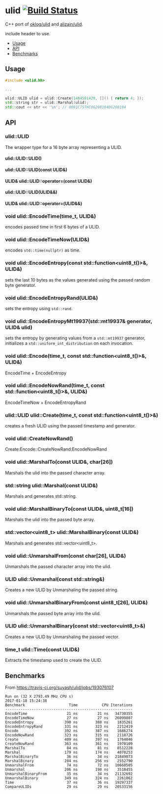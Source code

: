 # ulid [![Build Status](https://travis-ci.org/suyash/ulid.svg?branch=master)](https://travis-ci.org/suyash/ulid)

C++ port of [oklog/ulid](https://github.com/oklog/ulid) and [alizain/ulid](https://github.com/alizain/ulid).

include header to use.

- [Usage](#usage)
- [API](#api)
- [Benchmarks](#benchmarks)

## Usage

```c++
#include <ulid.hh>

...

ulid::ULID ulid = ulid::Create(1484581420, []() { return 4; });
std::string str = ulid::Marshal(ulid);
std::cout << str << '\n'; // 0001C7STHC0G2081040G208104
```

## API

### ulid::ULID

The wrapper type for a 16 byte array representing a ULID.

#### ulid::ULID::ULID()

#### ulid::ULID::ULID(const ULID&)

#### ULID& ulid::ULID::operator=(const ULID&)

#### ulid::ULID::ULID(ULID&&)

#### ULID& ulid::ULID::operator=(ULID&&)

### void ulid::EncodeTime(time_t, ULID&)

encodes passed time in first 6 bytes of a ULID.

### void ulid::EncodeTimeNow(ULID&)

encodes `std::time(nullptr)` as time.

### void ulid::EncodeEntropy(const std::function<uint8_t()>&, ULID&)

sets the last 10 bytes as the values generated using the passed random byte generator.

### void ulid::EncodeEntropyRand(ULID&)

sets the entropy using `std::rand`.

### void ulid::EncodeEntropyMt19937(std::mt19937& generator, ULID& ulid)

sets the entropy by generating values from a `std::mt19937` generator, initializes a `std::uniform_int_distribution` on each invocation.

### void ulid::Encode(time_t, const std::function<uint8_t()>&, ULID&)

EncodeTime + EncodeEntropy

### void ulid::EncodeNowRand(time_t, const std::function<uint8_t()>&, ULID&)

EncodeTimeNow + EncodeEntropyRand

### ulid::ULID ulid::Create(time_t, const std::function<uint8_t()>&)

creates a fresh ULID using the passed timestamp and generator.

### void ulid::CreateNowRand()

Create:Encode::CreateNowRand:EncodeNowRand

### void ulid::MarshalTo(const ULID&, char[26])

Marshals the ulid into the passed character array.

### std::string ulid::Marshal(const ULID&)

Marshals and generates std::string.

### void ulid::MarshalBinaryTo(const ULID&, uint8_t[16])

Marshals the ulid into the passed byte array.

### std::vector<uint8_t> ulid::MarshalBinary(const ULID&)

Marshals and generates std::vector<uint8_t>.

### void ulid::UnmarshalFrom(const char[26], ULID&)

Unmarshals the passed character array into the ulid.

### ULID ulid::Unmarshal(const std::string&)

Creates a new ULID by Unmarshaling the passed string.

### void ulid::UnmarshalBinaryFrom(const uint8_t[26], ULID&)

Unmarshals the passed byte array into the ulid.

### ULID ulid::UnmarshalBinary(const std::vector<uint8_t>&)

Creates a new ULID by Unmarshaling the passed vector.

### time_t ulid::Time(const ULID&)

Extracts the timestamp used to create the ULID.

## Benchmarks

From https://travis-ci.org/suyash/ulid/jobs/193076107

```
Run on (32 X 2793.49 MHz CPU s)
2017-01-18 15:24:38
Benchmark                    Time           CPU Iterations
----------------------------------------------------------
EncodeTime                  21 ns         21 ns   34730355
EncodeTimeNow               27 ns         27 ns   26099807
EncodeEntropy              390 ns        388 ns    1835261
EncodeEntropyRand          331 ns        323 ns    2212419
Encode                     392 ns        387 ns    1686274
EncodeNowRand              323 ns        315 ns    2118726
Create                     409 ns        397 ns    1764046
CreateNowRand              363 ns        361 ns    1970109
MarshalTo                   84 ns         81 ns    8512228
Marshal                    179 ns        174 ns    4078253
MarshalBinaryTo             36 ns         34 ns   21849073
MarshalBinary              284 ns        256 ns    2552790
UnmarshalFrom               74 ns         72 ns   10660505
Unmarshal                  206 ns        198 ns    3518455
UnmarshalBinaryFrom         35 ns         34 ns   21132692
UnmarshalBinary            349 ns        324 ns    2261062
Time                        37 ns         36 ns   19297337
CompareULIDs                29 ns         29 ns   20533156
```
